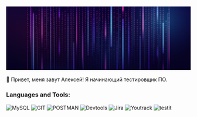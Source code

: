![Header](assets/1.png)

👋 Привет, меня завут Алексей! Я начинающий тестировщик ПО.

### Languages and Tools:
![MySQL](https://img.shields.io/badge/-MySQL-090909?style=for-the-badge&logo=MySQL&logoColor=47C5FB)
![GIT](https://img.shields.io/badge/-GIT-090909?style=for-the-badge&logo=GIT&logoColor=#F44D27)
![POSTMAN](https://img.shields.io/badge/-POSTMAN-090909?style=for-the-badge&logo=POSTMAN&logoColor=#FF6C37)
![Devtools](https://img.shields.io/badge/-Devtools-090909?style=for-the-badge&logo=Devtools&logoColor=#FF6C37)
![Jira](https://img.shields.io/badge/-Jira-090909?style=for-the-badge&logo=Jira&logoColor=47C5FB)
![Youtrack](https://img.shields.io/badge/-Youtrack-090909?style=for-the-badge&logo=Youtack&logoColor=47C5FB)
![testit](https://img.shields.io/badge/-testit-090909?style=for-the-badge&logo=testit&logoColor=47C5FB)



<!---
Dudnik-AS/Dudnik-AS is a ✨ special ✨ repository because its `README.md` (this file) appears on your GitHub profile.
You can click the Preview link to take a look at your changes.
--->
